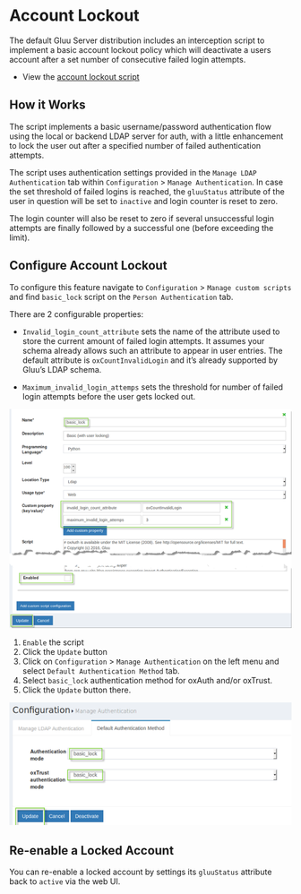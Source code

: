 # Account Lockout

The default Gluu Server distribution includes an interception script to implement a basic account lockout policy which will deactivate a users account after a set number of consecutive failed login attempts. 

- View the [account lockout script](https://github.com/GluuFederation/oxAuth/blob/master/Server/integrations/basic.lock.account/BasicLockAccountExternalAuthenticator.py)

## How it Works
The script implements a basic username/password authentication flow using the local or backend LDAP server for auth, with a little enhancement to lock the user out after a specified number of failed authentication attempts. 

The script uses authentication settings provided in the `Manage LDAP Authentication` tab within `Configuration` > `Manage Authentication`. In case the set threshold of failed logins is reached, the `gluuStatus` attribute of the user in question will be set to `inactive` and login counter is reset to zero. 

The login counter will also be reset to zero if several unsuccessful login attempts are finally followed by a successful one (before exceeding the limit). 

## Configure Account Lockout
To configure this feature navigate to `Configuration` > `Manage custom scripts` and find `basic_lock` script on the `Person Authentication` tab. 

There are 2 configurable properties:

- `Invalid_login_count_attribute` sets the name of the attribute used to store the current amount of failed login attempts. It assumes your schema already allows such an attribute to appear in user entries. The default attribute is `oxCountInvalidLogin` and it’s already supported by Gluu’s LDAP schema.

- `Maximum_invalid_login_attemps` sets the threshold for number of failed login attempts before the user gets locked out.
 
![acct-update](../img/admin-guide/user/acct-lockout-config.png)   
  
1. `Enable` the script 
1. Click the `Update` button 
1. Click on `Configuration` > `Manage Authentication` on the left menu and select `Default Authentication Method` tab. 
1. Select `basic_lock` authentication method for oxAuth and/or oxTrust.
1. Click the `Update` button there.
   
![acct-update](../img/admin-guide/user/acct-lockout-update.png)    

## Re-enable a Locked Account
You can re-enable a locked account by settings its `gluuStatus` attribute back to `active` via the web UI.
